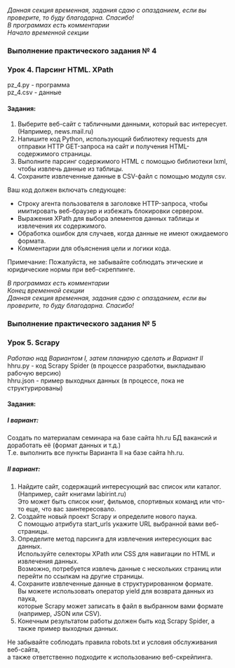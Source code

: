 *Данная секция временная, задания сдаю с опазданием, если вы проверите, то буду благодарна. Спасибо!* <br>
_В программах есть комментарии_ <br>
_Начало временной секции_ <br>
### Выполнение практического задания № 4
### Урок 4. Парсинг HTML. XPath

pz_4.py  - программа <br>
pz_4.csv - данные <br>

#### Задания:

1.  Выберите веб-сайт с табличными данными, который вас интересует. (Например, news.mail.ru)
2.  Напишите код Python, использующий библиотеку requests для отправки HTTP GET-запроса на сайт 
и получения HTML-содержимого страницы.
3.  Выполните парсинг содержимого HTML с помощью библиотеки lxml, чтобы извлечь данные из таблицы.
4.  Сохраните извлеченные данные в CSV-файл с помощью модуля csv.

Ваш код должен включать следующее:

*   Строку агента пользователя в заголовке HTTP-запроса, чтобы имитировать веб-браузер и избежать блокировки сервером.
*   Выражения XPath для выбора элементов данных таблицы и извлечения их содержимого.
*   Обработка ошибок для случаев, когда данные не имеют ожидаемого формата.
*   Комментарии для объяснения цели и логики кода.

Примечание: Пожалуйста, не забывайте соблюдать этические и юридические нормы при веб-скреппинге.

_В программах есть комментарии_ <br>
_Конец временной секции_ <br>
*Данная секция временная, задания сдаю с опазданием, если вы проверите, то буду благодарна. Спасибо!*

### Выполнение практического задания № 5
### Урок 5. Scrapy

*Работаю над Вариантом I, затем планирую сделать и Вариант II* <br>
hhru.py    - код Scrapy Spider (в процессе разработки, выкладываю рабочую версию) <br>
hhru.json  - пример выходных данных (в процессе, пока не структурированы) <br>

#### Задания:

##### I вариант:

Создать по материалам семинара на базе сайта hh.ru БД вакансий и доработать её (формат данных и т.д.) <br>
Т.е. выполнить все пункты Варианта II на базе сайта hh.ru.

##### II вариант:

1.  Найдите сайт, содержащий интересующий вас список или каталог. (Например, сайт книгами labirint.ru) <br>
Это может быть список книг, фильмов, спортивных команд или что-то еще, что вас заинтересовало.
2.  Создайте новый проект Scrapy и определите нового паука. <br>
С помощью атрибута start_urls укажите URL выбранной вами веб-страницы.
3.  Определите метод парсинга для извлечения интересующих вас данных. <br>
Используйте селекторы XPath или CSS для навигации по HTML и извлечения данных. <br>
Возможно, потребуется извлечь данные с нескольких страниц или перейти по ссылкам на другие страницы.
4.  Сохраните извлеченные данные в структурированном формате. <br>
Вы можете использовать оператор yield для возврата данных из паука, <br>
которые Scrapy может записать в файл в выбранном вами формате (например, JSON или CSV).
6.  Конечным результатом работы должен быть код Scrapy Spider, а также пример выходных данных. <br>

Не забывайте соблюдать правила robots.txt и условия обслуживания веб-сайта, <br>
а также ответственно подходите к использованию веб-скрейпинга.
